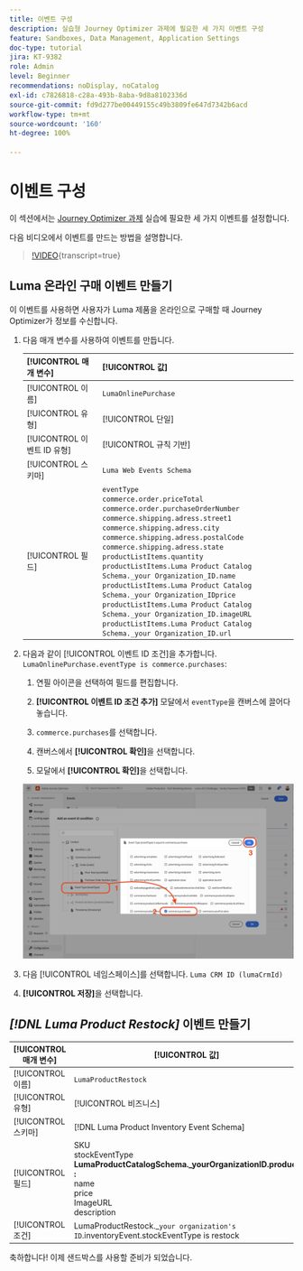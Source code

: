 ```yaml
---
title: 이벤트 구성
description: 실습형 Journey Optimizer 과제에 필요한 세 가지 이벤트 구성
feature: Sandboxes, Data Management, Application Settings
doc-type: tutorial
jira: KT-9382
role: Admin
level: Beginner
recommendations: noDisplay, noCatalog
exl-id: c7826818-c28a-493b-8aba-9d8a8102336d
source-git-commit: fd9d277be00449155c49b3809fe647d7342b6acd
workflow-type: tm+mt
source-wordcount: '160'
ht-degree: 100%

---
```


# 이벤트 구성

이 섹션에서는 [Journey Optimizer 과제](/help/challenges/introduction-and-prerequisites.md) 실습에 필요한 세 가지 이벤트를 설정합니다.

다음 비디오에서 이벤트를 만드는 방법을 설명합니다.

>[!VIDEO](https://video.tv.adobe.com/v/3431519?quality=12&learn=on&captions=kor){transcript=true}

## Luma 온라인 구매 이벤트 만들기

이 이벤트를 사용하면 사용자가 Luma 제품을 온라인으로 구매할 때 Journey Optimizer가 정보를 수신합니다.

1. 다음 매개 변수를 사용하여 이벤트를 만듭니다.

   | [!UICONTROL 매개 변수] | [!UICONTROL 값] |
   |-------------|-----------|
   | [!UICONTROL 이름] | `LumaOnlinePurchase` |
   | [!UICONTROL 유형] | [!UICONTROL 단일] |
   | [!UICONTROL 이벤트 ID 유형] | [!UICONTROL 규칙 기반] |
   | [!UICONTROL 스키마] | `Luma Web Events Schema` |
   | [!UICONTROL 필드] | `eventType` <br>`commerce.order.priceTotal`<br>`commerce.order.purchaseOrderNumber`<br>`commerce.shipping.adress.street1`<br>`commerce.shipping.adress.city`<br>`commerce.shipping.adress.postalCode`<br>`commerce.shipping.adress.state`<br>`productListItems.quantity`<br>`productListItems.Luma Product Catalog Schema._your Organization_ID.name`<br>`productListItems.Luma Product Catalog Schema._your Organization_IDprice`<br>`productListItems.Luma Product Catalog Schema._your Organization_ID.imageURL`<br>`productListItems.Luma Product Catalog Schema._your Organization_ID.url` |

1. 다음과 같이 [!UICONTROL 이벤트 ID 조건]을 추가합니다. `LumaOnlinePurchase.eventType is commerce.purchases`:

   1. 연필 아이콘을 선택하여 필드를 편집합니다.

   1. **[!UICONTROL 이벤트 ID 조건 추가]** 모달에서 `eventType`을 캔버스에 끌어다 놓습니다.
   1. `commerce.purchases`를 선택합니다.
   1. 캔버스에서 **[!UICONTROL 확인]**&#x200B;을 선택합니다.
   1. 모달에서 **[!UICONTROL 확인]**&#x200B;을 선택합니다.

   ![이벤트 조건 추가](/help/tutorial-configure-a-training-sandbox/assets/Event-lumaOnlinePurchase-condition-1.png)

1. 다음 [!UICONTROL 네임스페이스]를 선택합니다. `Luma CRM ID (lumaCrmId)`

1. **[!UICONTROL 저장]**&#x200B;을 선택합니다.

## *[!DNL Luma Product Restock]* 이벤트 만들기

| [!UICONTROL 매개 변수] | [!UICONTROL 값] |
|-------------|-----------|
| [!UICONTROL 이름] | `LumaProductRestock` |
| [!UICONTROL 유형] | [!UICONTROL 비즈니스] |
| [!UICONTROL 스키마] | [!DNL Luma Product Inventory Event Schema] |
| [!UICONTROL 필드] | SKU <br> stockEventType<br><b>LumaProductCatalogSchema._yourOrganizationID.product :</b> <br>name<br>price<br> ImageURL<br>description |
| [!UICONTROL 조건] | LumaProductRestock._`your organization's ID`.inventoryEvent.stockEventType is restock |

축하합니다! 이제 샌드박스를 사용할 준비가 되었습니다.
